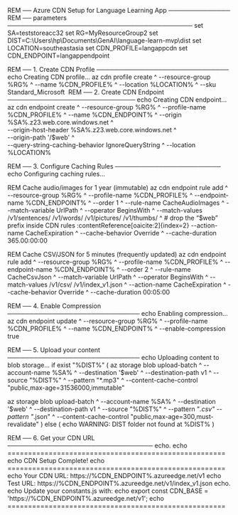 REM ── Azure CDN Setup for Language Learning App ──────────────
REM ── parameters ──────────────────────────────────────────
set SA=teststoreacc32
set RG=MyResourceGroup2
set DIST=C:\Users\hp\Documents\GenAI\language-learn-mvp\dist
set LOCATION=southeastasia
set CDN_PROFILE=langappcdn
set CDN_ENDPOINT=langappendpoint

REM ── 1. Create CDN Profile ──────────────────────────────
echo Creating CDN profile...
az cdn profile create ^
  --resource-group %RG% ^
  --name %CDN_PROFILE% ^
  --location %LOCATION% ^
  --sku Standard_Microsoft  ⁠⁠⁠⁠⁠⁠⁠⁠⁠
REM ── 2. Create CDN Endpoint ─────────────────────────────
echo Creating CDN endpoint...
az cdn endpoint create ^
  --resource-group %RG% ^
  --profile-name %CDN_PROFILE% ^
  --name %CDN_ENDPOINT% ^
  --origin %SA%.z23.web.core.windows.net ^                         
  --origin-host-header %SA%.z23.web.core.windows.net ^            
  --origin-path '/$web' ^                                       
  --query-string-caching-behavior IgnoreQueryString ^
  --location %LOCATION%

REM ── 3. Configure Caching Rules ────────────────────────
echo Configuring caching rules...

REM Cache audio/images for 1 year (immutable)
az cdn endpoint rule add ^
  --resource-group %RG% ^
  --profile-name %CDN_PROFILE% ^
  --endpoint-name %CDN_ENDPOINT% ^
  --order 1 ^
  --rule-name CacheAudioImages ^
  --match-variable UrlPath ^
  --operator BeginsWith ^
  --match-values /v1/sentences/ /v1/words/ /v1/pictures/ /v1/thumbs/ ^  # drop the “\$web” prefix inside CDN rules :contentReference[oaicite:2]{index=2}
  --action-name CacheExpiration ^
  --cache-behavior Override ^
  --cache-duration 365.00:00:00

REM Cache CSV/JSON for 5 minutes (frequently updated)
az cdn endpoint rule add ^
  --resource-group %RG% ^
  --profile-name %CDN_PROFILE% ^
  --endpoint-name %CDN_ENDPOINT% ^
  --order 2 ^
  --rule-name CacheCsvJson ^
  --match-variable UrlPath ^
  --operator BeginsWith ^
  --match-values /v1/csv/ /v1/index_v1.json ^
  --action-name CacheExpiration ^
  --cache-behavior Override ^
  --cache-duration 00:05:00

REM ── 4. Enable Compression ──────────────────────────────
echo Enabling compression...
az cdn endpoint update ^
  --resource-group %RG% ^
  --profile-name %CDN_PROFILE% ^
  --name %CDN_ENDPOINT% ^
  --enable-compression true

REM ── 5. Upload your content ──────────────────────────────
echo Uploading content to blob storage...
if exist "%DIST%" (
  az storage blob upload-batch ^
    --account-name %SA% ^
    --destination '$web' ^
    --destination-path v1 ^
    --source "%DIST%" ^
    --pattern "*.mp3" ^
    --content-cache-control "public,max-age=31536000,immutable" 
    
  az storage blob upload-batch ^
    --account-name %SA% ^
    --destination '$web' ^
    --destination-path v1 ^
    --source "%DIST%" ^
    --pattern "*.csv" --pattern "*.json" ^
    --content-cache-control "public,max-age=300,must-revalidate"
) else (
  echo WARNING: DIST folder not found at %DIST%
)

REM ── 6. Get your CDN URL ─────────────────────────────────
echo.
echo =====================================================
echo CDN Setup Complete!
echo =====================================================
echo Your CDN URL: https://%CDN_ENDPOINT%.azureedge.net/v1
echo Test URL: https://%CDN_ENDPOINT%.azureedge.net/v1/index_v1.json
echo.
echo Update your constants.js with:
echo export const CDN_BASE = 'https://%CDN_ENDPOINT%.azureedge.net/v1';
echo =====================================================
